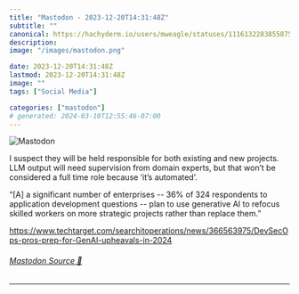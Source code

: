 ```yaml
---
title: "Mastodon - 2023-12-20T14:31:48Z"
subtitle: ""
canonical: https://hachyderm.io/users/mweagle/statuses/111613228385587508
description:
image: "/images/mastodon.png"

date: 2023-12-20T14:31:48Z
lastmod: 2023-12-20T14:31:48Z
image: ""
tags: ["Social Media"]

categories: ["mastodon"]
# generated: 2024-03-10T12:55:46-07:00
---
```

![Mastodon](/images/mastodon.png)

<p>I suspect they will be held responsible for both existing and new projects. LLM output  will need supervision from domain experts, but that won’t be considered a full time role because ‘it’s automated’. </p><p>“[A] a significant number of enterprises -- 36% of 324 respondents to application development questions -- plan to use generative AI to refocus skilled workers on more strategic projects rather than replace them.” </p><p><a href="https://www.techtarget.com/searchitoperations/news/366563975/DevSecOps-pros-prep-for-GenAI-upheavals-in-2024" target="_blank" rel="nofollow noopener noreferrer" translate="no"><span class="invisible">https://www.</span><span class="ellipsis">techtarget.com/searchitoperati</span><span class="invisible">ons/news/366563975/DevSecOps-pros-prep-for-GenAI-upheavals-in-2024</span></a></p>


###### [Mastodon Source 🐘](https://hachyderm.io/@mweagle/111613228385587508)

___
